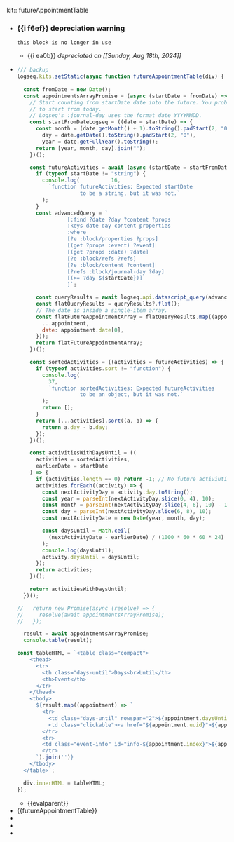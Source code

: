 kit:: futureAppointmentTable

- ### {{i f6ef}}  depreciation warning
      this block is no longer in use
	- {{i ea0b}} *depreciated on* *[[Sunday, Aug 18th, 2024]]*
- ```javascript
  /// backup 
  logseq.kits.setStatic(async function futureAppointmentTable(div) {
    
    const fromDate = new Date();
    const appointmentsArrayPromise = (async (startDate = fromDate) => {
      // Start counting from startDate date into the future. You probably want
      // to start from today.
      // Logseq's :journal-day uses the format date YYYYMMDD.
      const startFromDateLogseq = ((date = startDate) => {
        const month = (date.getMonth() + 1).toString().padStart(2, "0"),
          day = date.getDate().toString().padStart(2, "0"),
          year = date.getFullYear().toString();
        return [year, month, day].join("");
      })();
  
      const futureActivities = await (async (startDate = startFromDateLogseq) => {
        if (typeof startDate != "string") {
          console.log(          16,
            `function futureActivities: Expected startDate
                      to be a string, but it was not.`
          );
        }
        const advancedQuery = `
                  [:find ?date ?day ?content ?props
                  :keys date day content properties
                  :where
                  [?e :block/properties ?props]
                  [(get ?props :event) ?event]
                  [(get ?props :date) ?date] 
                  [?e :block/refs ?refs]
                  [?e :block/content ?content]
                  [?refs :block/journal-day ?day]
                  [(>= ?day ${startDate})]
                  ]`;
  
        const queryResults = await logseq.api.datascript_query(advancedQuery);
        const flatQueryResults = queryResults?.flat();
        // The date is inside a single-item array.
        const flatFutureAppointmentArray = flatQueryResults.map((appointment) => ({
          ...appointment,
          date: appointment.date[0],
        }));
        return flatFutureAppointmentArray;
      })();
  
      const sortedActivities = ((activities = futureActivities) => {
        if (typeof activities.sort != "function") {
          console.log(
            37,
            `function sortedActivities: Expected futureActivities
                      to be an object, but it was not.`
          );
          return [];
        }
        return [...activities].sort((a, b) => {
          return a.day - b.day;
        });
      })();
  
      const activitiesWithDaysUntil = ((
        activities = sortedActivities,
        earlierDate = startDate
      ) => {
        if (activities.length == 0) return -1; // No future activiuties
        activities.forEach((activity) => {
          const nextActivityDay = activity.day.toString();
          const year = parseInt(nextActivityDay.slice(0, 4), 10);
          const month = parseInt(nextActivityDay.slice(4, 6), 10) - 1; // Adjust for zero-indexed months
          const day = parseInt(nextActivityDay.slice(6, 8), 10);
          const nextActivityDate = new Date(year, month, day);
  
          const daysUntil = Math.ceil(
            (nextActivityDate - earlierDate) / (1000 * 60 * 60 * 24)
          );
          console.log(daysUntil);
          activity.daysUntil = daysUntil;
        });
        return activities;
      })();
  
      return activitiesWithDaysUntil;
    })();
  
  //   return new Promise(async (resolve) => {
  //     resolve(await appointmentsArrayPromise);
  //   });
  
    result = await appointmentsArrayPromise;
    console.table(result);
  
  const tableHTML = `<table class="compact">
      <thead>
        <tr>
          <th class="days-until">Days<br>Until</th>
          <th>Event</th>
        </tr>
      </thead>
      <tbody>
        ${result.map((appointment) => `
          <tr>
            <td class="days-until" rowspan="2">${appointment.daysUntil}</td>
            <td class="clickable"><a href="${appointment.uuid}">${appointment.properties.event}</a></td>
          </tr>
          <tr>
          <td class="event-info" id="info-${appointment.index}">${appointment.time} with ${appointment.with} on ${appointment.date}</td>
          </tr>
        `).join('')}
      </tbody>
    </table>`;
  
    div.innerHTML = tableHTML;
  });
  ```
	- {{evalparent}}
- {{futureAppointmentTable}}
-
-
-
